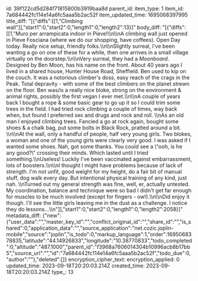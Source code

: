 id: 39f122cd5d284f71815800b3919baa8d
parent_id: 
item_type: 1
item_id: 7a684442fc114e14a6fc5aaa5b2ac52f
item_updated_time: 1695068397995
title_diff: "[{\"diffs\":[[1,\"Climbing wall\"]],\"start1\":0,\"start2\":0,\"length1\":0,\"length2\":13}]"
body_diff: "[{\"diffs\":[[1,\"Muro per arrampicata indoor in Pieve!\\\n\\\nA climbing wall just opened in Pieve Fosciana (where we do our shopping, have coffees). Open Day today. Really nice setup, friendly folks.\\\n\\\nSlightly surreal, I've been wanting a go on one of these for a while, then one arrives in a small village virtually on the doorstep.\\\n\\\nVery surreal, they had a *Moonboard*. Designed by Ben Moon, has his name on the front. About 40 years ago I lived in a shared house, Hunter House Road, Sheffield. Ben used to kip on the couch. It was a notorious climber's doss, easy reach of the crags in the Peak. Total depravity - with some of the best climbers on the planet strewn on the floor. Ben was/is a really nice bloke, strong on the environment & animal rights, possibly the first vegan I ever met.\\\n\\\nA couple of years back I bought a rope & some basic gear to go up it so I could trim some trees in the field. I had tried rock climbing a couple of times, way back when, but found I preferred sex and drugs and rock and roll. \\\nAs an old man I enjoyed climbing trees. Fancied a go at rock again, bought some shoes & a chalk bag, put some bolts in Black Rock, pratted around a bit. \\\n\\\nAt the wall, only a handful of people, half very young girls. Two blokes, a woman and one of the young girls were clearly very good. I was asked if I wanted some shoes. Nah, got some thanks. You could see a \\\"ooh, is he any good?\\\" crossing their minds. Which lasted until I tried something.\\\nUseless! Luckily I've been vaccinated against embarrassment, lots of boosters.\\\n\\\nI thought I might have problems because of lack of strength. I'm not unfit, good weight for my height, do a fair bit of manual stuff, dog walk every day. But intentional physical training of any kind, just nah. \\\nTurned out my general strength was fine, well, er, actually untested. My coordination, balance and technique were so bad I didn't get far enough for muscles to be much involved (except for fingers - ow!).\\\n\\\nDid enjoy it though. I'll see the little girls leaving me in the dust as a challenge. I notice they do lessons...\\\n\"]],\"start1\":0,\"start2\":0,\"length1\":0,\"length2\":2058}]"
metadata_diff: {"new":{"user_data":"","master_key_id":"","conflict_original_id":"","share_id":"","is_shared":0,"application_data":"","source_application":"net.cozic.joplin-mobile","source":"joplin","is_todo":0,"markup_language":1,"order":1695068378835,"latitude":"44.14926833","longitude":"10.38770833","todo_completed":0,"altitude":"487.1000","parent_id":"f3968a7606014304b10996acb8b17bb5","source_url":"","id":"7a684442fc114e14a6fc5aaa5b2ac52f","todo_due":0,"author":""},"deleted":[]}
encryption_cipher_text: 
encryption_applied: 0
updated_time: 2023-09-18T20:20:03.214Z
created_time: 2023-09-18T20:20:03.214Z
type_: 13